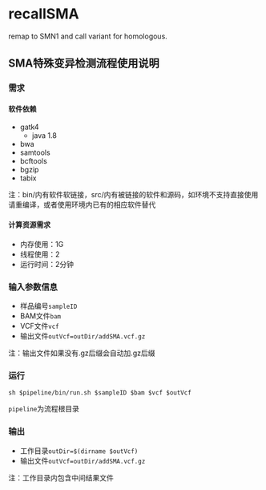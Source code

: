 # recallSMA
remap to SMN1 and call variant for homologous.

## SMA特殊变异检测流程使用说明
### 需求
#### 软件依赖
* gatk4
	* java 1.8
* bwa
* samtools
* bcftools
* bgzip
* tabix

注：bin/内有软件软链接，src/内有被链接的软件和源码，如环境不支持直接使用请重编译，或者使用环境内已有的相应软件替代

#### 计算资源需求
* 内存使用：1G
* 线程使用：2
* 运行时间：2分钟

### 输入参数信息
* 样品编号`sampleID`
* BAM文件`bam`
* VCF文件`vcf`
* 输出文件`outVcf=outDir/addSMA.vcf.gz`

注：输出文件如果没有.gz后缀会自动加.gz后缀

### 运行
```
sh $pipeline/bin/run.sh $sampleID $bam $vcf $outVcf
```
`pipeline`为流程根目录
 

### 输出
* 工作目录`outDir=$(dirname $outVcf)`
* 输出文件`outVcf=outDir/addSMA.vcf.gz`

注：工作目录内包含中间结果文件
 


